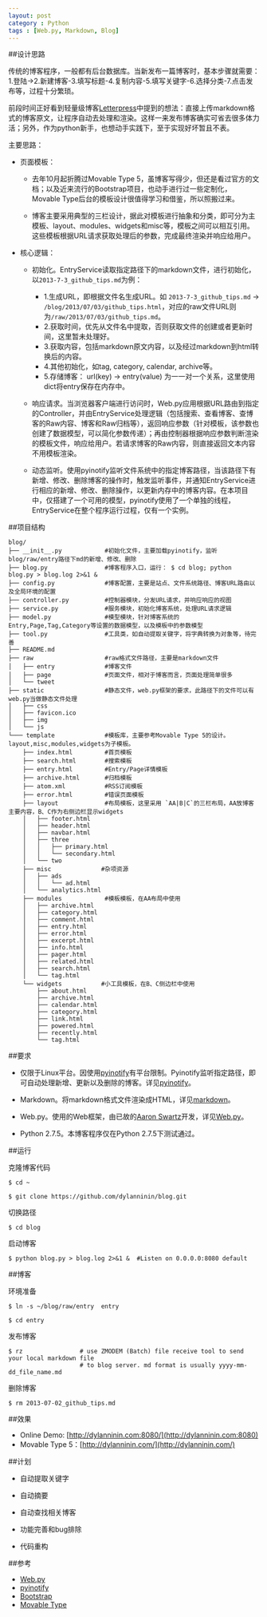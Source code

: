 ```yaml
---
layout: post
category : Python
tags : [Web.py, Markdown, Blog]
---
```


##设计思路

传统的博客程序，一般都有后台数据库。当新发布一篇博客时，基本步骤就需要：1.登陆->2.新建博客-3.填写标题-4.复制内容-5.填写关键字-6.选择分类-7.点击发布等，过程十分繁琐。

前段时间正好看到轻量级博客[Letterpress](https://github.com/an0/Letterpress)中提到的想法：直接上传markdown格式的博客原文，让程序自动去处理和渲染。这样一来发布博客确实可省去很多体力活；另外，作为python新手，也想动手实践下，至于实现好坏暂且不表。

主要思路：

* 页面模板：

	* 去年10月起折腾过Movable Type 5，虽博客写得少，但还是看过官方的文档；以及近来流行的Bootstrap项目，也动手进行过一些定制化，Movable Type后台的模板设计很值得学习和借鉴，所以照搬过来。

	* 博客主要采用典型的三栏设计，据此对模板进行抽象和分类，即可分为主模板、layout、modules、widgets和misc等，模板之间可以相互引用。这些模板根据URL请求获取处理后的参数，完成最终渲染并响应给用户。

* 核心逻辑：

	* 初始化。EntryService读取指定路径下的markdown文件，进行初始化，以`2013-7-3_github_tips.md`为例：
		
		* 1.生成URL，即根据文件名生成URL。如 `2013-7-3_github_tips.md` -> `/blog/2013/07/03/github_tips.html`，对应的raw文件URL则为`/raw/2013/07/03/github_tips.md`。
		* 2.获取时间，优先从文件名中提取，否则获取文件的创建或者更新时间，这里暂未处理好。
	    * 3.获取内容，包括markdown原文内容，以及经过markdown到html转换后的内容。
		* 4.其他初始化，如tag, category, calendar, archive等。
		* 5.存储博客： url(key) -> entry(value) 为一一对一个关系，这里使用dict将entry保存在内存中。

	* 响应请求。当浏览器客户端进行访问时，Web.py应用根据URL路由到指定的Controller，并由EntryService处理逻辑（包括搜索、查看博客、查博客的Raw内容、博客和Raw归档等），返回响应参数（针对模板，该参数也创建了数据模型，可以简化参数传递）；再由控制器根据响应参数判断渲染的模板文件，响应给用户。若请求博客的Raw内容，则直接返回文本内容不用模板渲染。

    * 动态监听。使用pyinotify监听文件系统中的指定博客路径，当该路径下有新增、修改、删除博客的操作时，触发监听事件，并通知EntryService进行相应的新增、修改、删除操作，以更新内存中的博客内容。在本项目中，仅搭建了一个可用的模型，pyinotify使用了一个单独的线程，EntryService在整个程序运行过程，仅有一个实例。

##项目结构

	blog/
	├── __init__.py            #初始化文件，主要加载pyinotify，监听blog/raw/entry路径下md的新增、修改、删除
	├── blog.py                #博客程序入口，运行： $ cd blog; python blog.py > blog.log 2>&1 &
	├── config.py			   #博客配置，主要是站点、文件系统路径、博客URL路由以及全局环境的配置
	├── controller.py		   #控制器模块，分发URL请求，并响应响应的视图
	├── service.py			   #服务模块，初始化博客系统，处理URL请求逻辑
	├── model.py			   #模型模块，针对博客系统的Entry,Page,Tag,Category等设置的数据模型，以及模板中的参数模型
	├── tool.py				   #工具类，如自动提取关键字，将字典转换为对象等，待完善
	├── README.md
	├── raw					   #raw格式文件路径，主要是markdown文件
	│   ├── entry			   #博客文件
	│   ├── page			   #页面文件，相对于博客而言，页面处理简单很多
	│   └── tweet				
	├── static				   #静态文件，web.py框架的要求，此路径下的文件可以有web.py当做静态文件处理
	│   ├── css
	│   ├── favicon.ico
	│   ├── img
	│   └── js
	└─── template			   #模板库，主要参考Movable Type 5的设计。layout,misc,modules,widgets为子模板。
	    ├── index.html	       #首页模板
	    ├── search.html		   #搜索模板
	    ├── entry.html		   #Entry/Page详情模板
	    ├── archive.html	   #归档模板
	    ├── atom.xml		   #RSS订阅模板
	    ├── error.html		   #错误页面模板
	    ├── layout			   #布局模板，这里采用 `AA|B|C`的三栏布局，AA放博客主要内容，B、C作为右侧边栏显示widgets
	    │   ├── footer.html
	    │   ├── header.html
	    │   ├── navbar.html
	    │   ├── three
	    │   │   ├── primary.html
	    │   │   └── secondary.html
	    │   └── two
	    ├── misc			  #杂项资源
	    │   ├── ads
	    │   │   └── ad.html
	    │   └── analytics.html
		├── modules			   #模板模板，在AA布局中使用
		│   ├── archive.html
		│   ├── category.html
		│   ├── comment.html
		│   ├── entry.html
		│   ├── error.html
		│   ├── excerpt.html
		│   ├── info.html
		│   ├── pager.html
		│   ├── related.html
		│   ├── search.html
		│   └── tag.html
		└── widgets           #小工具模板，在B、C侧边栏中使用
		    ├── about.html
		    ├── archive.html
		    ├── calendar.html
		    ├── category.html
		    ├── link.html
		    ├── powered.html
		    ├── recently.html
		    └── tag.html
	
##要求

* 仅限于Linux平台。因使用[pyinotify](https://github.com/seb-m/pyinotify)有平台限制。Pyinotify监听指定路径，即可自动处理新增、更新以及删除的博客。详见[pyinotify](https://github.com/seb-m/pyinotify)。

* Markdown。将markdown格式文件渲染成HTML，详见[markdown](https://github.com/waylan/Python-Markdown)。

* Web.py。使用的Web框架，由已故的[Aaron Swartz](http://www.aaronsw.com/)开发，详见[Web.py](http://webpy.org)。

* Python 2.7.5。本博客程序仅在Python 2.7.5下测试通过。

##运行

克隆博客代码

	$ cd ~

	$ git clone https://github.com/dylanninin/blog.git
 
切换路径
	
	$ cd blog

启动博客

	$ python blog.py > blog.log 2>&1 &  #Listen on 0.0.0.0:8080 default


##博客

环境准备

	$ ln -s ~/blog/raw/entry  entry

	$ cd entry

发布博客

	$ rz 				# use ZMODEM (Batch) file receive tool to send your local markdown file
						# to blog server. md format is usually yyyy-mm-dd_file_name.md

删除博客

	$ rm 2013-07-02_github_tips.md

##效果

 * Online Demo: [http://dylanninin.com:8080/](http://dylanninin.com:8080)
 * Movable Type 5：[http://dylanninin.com/](http://dylanninin.com/)	

##计划

* 自动提取关键字

* 自动摘要

* 自动查找相关博客

* 功能完善和bug排除

* 代码重构

##参考

* [Web.py](http://webpy.org)
* [pyinotify](https://github.com/seb-m/pyinotify)
* [Bootstrap](http://twitter.github.com/bootstrap)
* [Movable Type](http://dylanninin.com)
